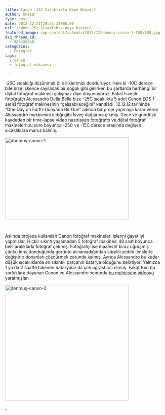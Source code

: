 ```yaml
---
title: Canon -25C Sıcaklıkta Neye Benzer?
author: bkazar
type: post
date: 2012-12-21T20:53:34+00:00
url: /canon-25c-sicaklikta-neye-benzer/
featured_image: /wp-content/uploads/2012/12/donmuş-canon-1-100x100.jpg
dsq_thread_id:
  - 986439849
categories:
  - Fotoğraf
tags:
  - canon
  - fotoğraf makinesi

---
```

-25C sıcaklığı düşünmek bile iliklerimizi donduruyor. Hele ki -10C derece bile bize işkence sayılacak bir soğuk gibi gelirken bu şartlarda herhangi bir dijital fotoğraf makinesi çalışmaz diye düşünüyoruz. Fakat İsveçli fotoğrafçı [Alessandro Della Bella][1] bize -25C sıcaklıkta 5 adet Canon EOS 1 serisi fotoğraf makinesinin &#8220;çalışabileceğini&#8221; kanıtladı. 12.12.12 tarihinde &#8220;One Day on Earth-Dünyada Bir Gün&#8221; adında bir proje yapmaya karar veren Alessandro makinesini aldığı gibi İsveç dağlarına çıkmış. Gece ve gündüzü kaydeden bir time-lapse video hazırlayan fotoğrafçı ve dijital fotoğraf makineleri bu süre boyunca -25C ve -15C derece arasında değişen sıcaklıklara maruz kalmış.

<img class="aligncenter size-large wp-image-10037" alt="donmuş-canon-1" src="https://www.murekkep.org/wp-content/uploads/2012/12/donmuş-canon-1-400x266.jpg" width="400" height="266" srcset="https://www.murekkep.org/wp-content/uploads/2012/12/donmuş-canon-1-400x266.jpg 400w, https://www.murekkep.org/wp-content/uploads/2012/12/donmuş-canon-1-50x33.jpg 50w, https://www.murekkep.org/wp-content/uploads/2012/12/donmuş-canon-1-125x83.jpg 125w, https://www.murekkep.org/wp-content/uploads/2012/12/donmuş-canon-1-300x200.jpg 300w, https://www.murekkep.org/wp-content/uploads/2012/12/donmuş-canon-1-457x305.jpg 457w, https://www.murekkep.org/wp-content/uploads/2012/12/donmuş-canon-1.jpg 620w" sizes="(max-width: 400px) 100vw, 400px" /> 

&nbsp;

Aslında projede kullanılan Canon fotoğraf makineleri işlerini gayet iyi yapmışlar. Hiçbir sıkıntı yaşamadan 5 fotoğraf makinesi 48 saat boyunca belli aralıklarla fotoğraf çekmiş. Fotoğrafçı ise maalesef biraz uğraşmış çünkü lens donduğunda görüntü alınamadığından sürekli yedek lenslerle değiştirip donanları çözdürmek zorunda kalmış. Ayrıca Alessandro bu kadar düşük sıcaklıklarda en sıkıntılı parçanın batarya olduğunu belirtiyor. Yalnızca 1 ya da 2 saatte tükenen bataryalar da çok uğraştırıcı olmuş. Fakat tüm bu zorluklara dayanan Canon ve Alessandro sonunda [bu muhteşem videoyu][2] yaratmışlar.

<img class="aligncenter size-large wp-image-10036" alt="donmuş-canon-2" src="https://www.murekkep.org/wp-content/uploads/2012/12/donmuş-canon-2-400x374.jpg" width="400" height="374" srcset="https://www.murekkep.org/wp-content/uploads/2012/12/donmuş-canon-2-400x374.jpg 400w, https://www.murekkep.org/wp-content/uploads/2012/12/donmuş-canon-2-50x46.jpg 50w, https://www.murekkep.org/wp-content/uploads/2012/12/donmuş-canon-2-106x100.jpg 106w, https://www.murekkep.org/wp-content/uploads/2012/12/donmuş-canon-2-213x200.jpg 213w, https://www.murekkep.org/wp-content/uploads/2012/12/donmuş-canon-2-325x305.jpg 325w, https://www.murekkep.org/wp-content/uploads/2012/12/donmuş-canon-2.jpg 637w" sizes="(max-width: 400px) 100vw, 400px" /> 

[ ][2]

 [1]: https://dellabella.ch/
 [2]: https://vimeo.com/55899485